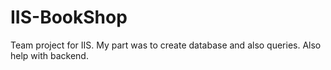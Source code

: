 # IIS-BookShop
Team project for IIS. My part was to create database and also queries. Also help with backend.

